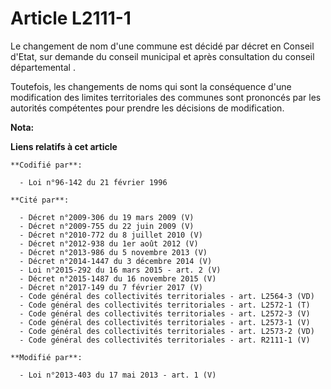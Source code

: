 # Article L2111-1

Le changement de nom d'une commune est décidé par décret en Conseil d'Etat, sur demande du conseil municipal et après
consultation du conseil départemental . 

Toutefois, les changements de noms qui sont la conséquence d'une modification des limites territoriales des communes sont
prononcés par les autorités compétentes pour prendre les décisions de modification.

**Nota:**



**Liens relatifs à cet article**

	**Codifié par**:

	  - Loi n°96-142 du 21 février 1996

	**Cité par**:

	  - Décret n°2009-306 du 19 mars 2009 (V)
	  - Décret n°2009-755 du 22 juin 2009 (V)
	  - Décret n°2010-772 du 8 juillet 2010 (V)
	  - Décret n°2012-938 du 1er août 2012 (V)
	  - Décret n°2013-986 du 5 novembre 2013 (V)
	  - Décret n°2014-1447 du 3 décembre 2014 (V)
	  - Loi n°2015-292 du 16 mars 2015 - art. 2 (V)
	  - Décret n°2015-1487 du 16 novembre 2015 (V)
	  - Décret n°2017-149 du 7 février 2017 (V)
	  - Code général des collectivités territoriales - art. L2564-3 (VD)
	  - Code général des collectivités territoriales - art. L2572-1 (T)
	  - Code général des collectivités territoriales - art. L2572-3 (V)
	  - Code général des collectivités territoriales - art. L2573-1 (V)
	  - Code général des collectivités territoriales - art. L2573-2 (VD)
	  - Code général des collectivités territoriales - art. R2111-1 (V)

	**Modifié par**:

	  - Loi n°2013-403 du 17 mai 2013 - art. 1 (V)
